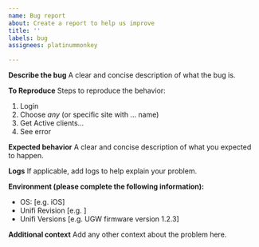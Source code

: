 ```yaml
---
name: Bug report
about: Create a report to help us improve
title: ''
labels: bug
assignees: platinummonkey

---
```


**Describe the bug**
A clear and concise description of what the bug is.

**To Reproduce**
Steps to reproduce the behavior:
1. Login
2. Choose *any* (or specific site with ... name)
3. Get Active clients...
4. See error

**Expected behavior**
A clear and concise description of what you expected to happen.

**Logs**
If applicable, add logs to help explain your problem.

**Environment (please complete the following information):**
 - OS: [e.g. iOS]
 - Unifi Revision [e.g. <commit hash>]
 - Unifi Versions [e.g. UGW firmware version 1.2.3]

**Additional context**
Add any other context about the problem here.
